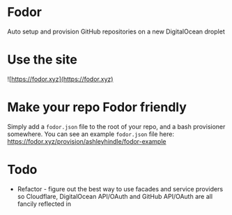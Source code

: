 # Fodor  
Auto setup and provision GitHub repositories on a new DigitalOcean droplet

# Use the site  
![https://fodor.xyz](https://fodor.xyz)

# Make your repo Fodor friendly  
Simply add a `fodor.json` file to the root of your repo, and a bash provisioner somewhere.  You can see an example `fodor.json` file here: https://fodor.xyz/provision/ashleyhindle/fodor-example

# Todo

* Refactor - figure out the best way to use facades and service providers so Cloudflare, DigitalOcean API/OAuth and GitHub API/OAuth are all fancily reflected in
